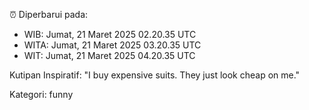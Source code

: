 ⏰ Diperbarui pada:
- WIB: Jumat, 21 Maret 2025 02.20.35 UTC
- WITA: Jumat, 21 Maret 2025 03.20.35 UTC
- WIT: Jumat, 21 Maret 2025 04.20.35 UTC

Kutipan Inspiratif:
"I buy expensive suits. They just look cheap on me."


Kategori: funny

